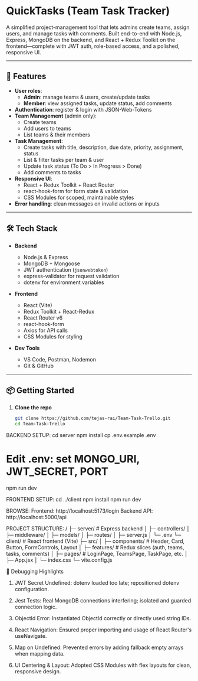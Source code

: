 # QuickTasks (Team Task Tracker)

A simplified project-management tool that lets admins create teams, assign users, and manage tasks with comments. Built end-to-end with Node.js, Express, MongoDB on the backend, and React + Redux Toolkit on the frontend—complete with JWT auth, role-based access, and a polished, responsive UI.

---

## 🚀 Features

- **User roles**:  
  - **Admin**: manage teams & users, create/update tasks  
  - **Member**: view assigned tasks, update status, add comments  
- **Authentication**: register & login with JSON-Web-Tokens  
- **Team Management** (admin only):  
  - Create teams  
  - Add users to teams  
  - List teams & their members  
- **Task Management**:  
  - Create tasks with title, description, due date, priority, assignment, status  
  - List & filter tasks per team & user  
  - Update task status (To Do > In Progress > Done)  
  - Add comments to tasks  
- **Responsive UI**:  
  - React + Redux Toolkit + React Router  
  - react-hook-form for form state & validation  
  - CSS Modules for scoped, maintainable styles  
- **Error handling**: clean messages on invalid actions or inputs  

---

## 🛠️ Tech Stack

- **Backend**  
  - Node.js & Express  
  - MongoDB + Mongoose  
  - JWT authentication (`jsonwebtoken`)  
  - express-validator for request validation  
  - dotenv for environment variables  

- **Frontend**  
  - React (Vite)  
  - Redux Toolkit + React-Redux  
  - React Router v6  
  - react-hook-form  
  - Axios for API calls  
  - CSS Modules for styling  

- **Dev Tools**  
  - VS Code, Postman, Nodemon  
  - Git & GitHub  

---

## 📦 Getting Started

1. **Clone the repo**  
   ```bash
   git clone https://github.com/tejas-rai/Team-Task-Trello.git
   cd Team-Task-Trello

BACKEND SETUP:
cd server
npm install
cp .env.example .env
# Edit .env: set MONGO_URI, JWT_SECRET, PORT
npm run dev

FRONTEND SETUP:
cd ../client
npm install
npm run dev


BROWSE:
Frontend: http://localhost:5173/login
Backend API: http://localhost:5000/api

PROJECT STRUCTURE:
/
├─ server/                   # Express backend
│  ├─ controllers/
│  ├─ middleware/
│  ├─ models/
│  ├─ routes/
│  ├─ server.js
│  └─ .env
└─ client/                   # React frontend (Vite)
   ├─ src/
   │  ├─ components/        # Header, Card, Button, FormControls, Layout
   │  ├─ features/          # Redux slices (auth, teams, tasks, comments)
   │  ├─ pages/             # LoginPage, TeamsPage, TaskPage, etc.
   │  ├─ App.jsx
   │  └─ index.css
   └─ vite.config.js


🐞 Debugging Highlights
1. JWT Secret Undefined: dotenv loaded too late; repositioned dotenv configuration.

2. Jest Tests: Real MongoDB connections interfering; isolated and guarded connection logic.

3. ObjectId Error: Instantiated ObjectId correctly or directly used string IDs.

4. React Navigation: Ensured proper importing and usage of React Router's useNavigate.

5. Map on Undefined: Prevented errors by adding fallback empty arrays when mapping data.

6. UI Centering & Layout: Adopted CSS Modules with flex layouts for clean, responsive design.
